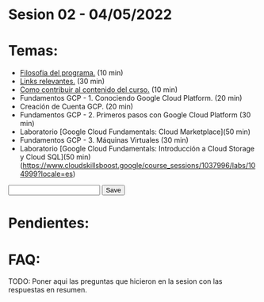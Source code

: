 # Sesion 02 - 04/05/2022

# Temas:
- [Filosofia del programa.](../README.md#filosofía-del-programa) (10 min)
- [Links relevantes.](../README.md#links-relevantes) (30 min)
- [Como contribuir al contenido del curso.](../README.md#como-contribuir-al-contenido-del-curso) (10 min)
- Fundamentos GCP - 1. Conociendo Google Cloud Platform. (20 min)
- Creación de Cuenta GCP. (20 min)
- Fundamentos GCP - 2. Primeros pasos con Google Cloud Platform (30 min)
- Laboratorio [Google Cloud Fundamentals: Cloud Marketplace](50 min)
- Fundamentos GCP - 3. Máquinas Virtuales (30 min)
- Laboratorio [Google Cloud Fundamentals: Introducción a Cloud Storage y Cloud SQL](50 min)
(https://www.cloudskillsboost.google/course_sessions/1037996/labs/104999?locale=es)

<input type="text" id="name" name="name"/>
<input type="button" value="Save" onclick="window.location.href='https://www.cloudskillsboost.google/course_sessions/1037996/labs/104999?locale=es"/>
<script>
    
</script>

# Pendientes:

# FAQ:
TODO: Poner aqui las preguntas que hicieron en la sesion con las respuestas en resumen.
